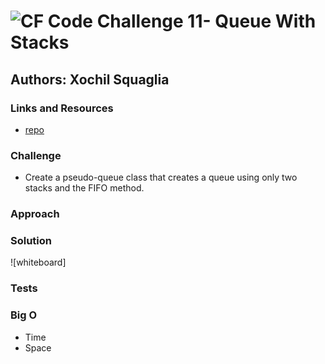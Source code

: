![CF](http://i.imgur.com/7v5ASc8.png) Code Challenge 11- Queue With Stacks
==============================================

## Authors: Xochil Squaglia


### Links and Resources
* [repo](https://github.com/xochil73/data-structures-and-algorithms/tree/master/code-challenges/401/stacksAndQueues)

### Challenge
* Create a pseudo-queue class that creates a queue using only two stacks and the FIFO method.

### Approach


### Solution
![whiteboard]


### Tests


### Big O
* Time
* Space